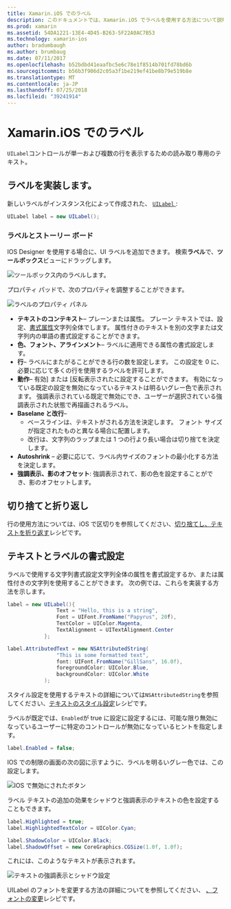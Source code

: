 ```yaml
---
title: Xamarin.iOS でのラベル
description: このドキュメントでは、Xamarin.iOS でラベルを使用する方法について説明します。 これには、プログラムを使用して、iOS Designer では、ラベルを作成する方法について説明します。
ms.prod: xamarin
ms.assetid: 54DA1221-13E4-4D45-B263-5F22A0AC7B53
ms.technology: xamarin-ios
author: bradumbaugh
ms.author: brumbaug
ms.date: 07/11/2017
ms.openlocfilehash: b52bdbd41eaafbc5e6c78e1f8514b701fd78bd6b
ms.sourcegitcommit: b56b3f906d2c05a3f1be219ef41be8b79e519b8e
ms.translationtype: MT
ms.contentlocale: ja-JP
ms.lasthandoff: 07/25/2018
ms.locfileid: "39241914"
---
```

# <a name="labels-in-xamarinios"></a>Xamarin.iOS でのラベル

`UILabel`コントロールが単一および複数の行を表示するための読み取り専用のテキスト。 

## <a name="implementing-a-label"></a>ラベルを実装します。

新しいラベルがインスタンス化によって作成された、 [ `UILabel` ](https://developer.xamarin.com/api/type/UIKit.UILabel/):

```csharp
UILabel label = new UILabel();
```

### <a name="labels-and-storyboards"></a>ラベルとストーリー ボード

IOS Designer を使用する場合に、UI ラベルを追加できます。 検索**ラベル**で、**ツールボックス**ビューにドラッグします。

![ツールボックス内のラベルします。](labels-images/image3.png)

プロパティ パッドで、次のプロパティを調整することができます。

![ラベルのプロパティ パネル](labels-images/image2.png)

- **テキストのコンテキスト**– プレーンまたは属性。 プレーン テキストでは、設定、[書式属性](#Formatting_Text_and_Label)文字列全体でします。 属性付きのテキストを別の文字または文字列内の単語の書式設定することができます。
- **色、フォント、アラインメント**– ラベルに適用できる属性の書式設定します。
- **行**– ラベルにまたがることができる行の数を設定します。 この設定を 0 に、必要に応じて多くの行を使用するラベルを許可します。
- **動作**– 有効] または [反転表示されたに設定することができます。 有効になっている既定の設定を無効になっているテキストは明るいグレー色で表示されます。 強調表示されている既定で無効にでき、ユーザーが選択されている強調表示された状態で再描画されるラベル。
- **Baselane と改行**– 
    - ベースラインは、テキストがされる方法を決定します。 フォント サイズが指定されたものと異なる場合に配置します。
    - 改行は、文字列のラップまたは 1 つの行より長い場合は切り捨てを決定します。
- **Autoshrink** – 必要に応じて、ラベル内サイズのフォントの最小化する方法を決定します。
- **強調表示、影のオフセット**: 強調表示されて、影の色を設定することができ、影のオフセットします。

## <a name="truncating-and-wrapping"></a>切り捨てと折り返し

行の使用方法については、iOS で区切りを参照してください、[切り捨てし、テキストを折り返す](https://github.com/xamarin/recipes/tree/master/Recipes/ios/standard_controls/labels/uilabel-truncate-wrap-text)レシピです。

<a name="Formatting_Text_and_Label"/>

## <a name="formatting-text-and-label"></a>テキストとラベルの書式設定

ラベルで使用する文字列書式設定文字列全体の属性を書式設定するか、または属性付きの文字列を使用することができます。 次の例では、これらを実装する方法を示します。

```csharp
label = new UILabel(){
                Text = "Hello, this is a string",
                Font = UIFont.FromName("Papyrus", 20f),
                TextColor = UIColor.Magenta,
                TextAlignment = UITextAlignment.Center
            };
```

```csharp
label.AttributedText = new NSAttributedString(
                "This is some formatted text",
                font: UIFont.FromName("GillSans", 16.0f),
                foregroundColor: UIColor.Blue,
                backgroundColor: UIColor.White
            );
```

スタイル設定を使用するテキストの詳細については`NSAttributedString`を参照してください、[テキストのスタイル設定](https://github.com/xamarin/recipes/tree/master/Recipes/ios/standard_controls/text_field/style_text)レシピです。

ラベルが既定では、`Enabled`が true に設定に設定するには、可能な限り無効になっているユーザーに特定のコントロールが無効になっているヒントを指定します。

```csharp
label.Enabled = false;
```

IOS での制限の画面の次の図に示すように、ラベルを明るいグレー色では、この設定します。

![IOS で無効にされたボタン](labels-images/image1.png)

ラベル テキストの追加の効果をシャドウと強調表示のテキストの色を設定することもできます。

```csharp
label.Highlighted = true;
label.HighlightedTextColor = UIColor.Cyan;

label.ShadowColor = UIColor.Black;
label.ShadowOffset = new CoreGraphics.CGSize(1.0f, 1.0f);
```

これには、このようなテキストが表示されます。

![テキストの強調表示とシャドウ設定](labels-images/image4.png)

UILabel のフォントを変更する方法の詳細についてを参照してください、 [、フォントの変更](https://github.com/xamarin/recipes/tree/master/Recipes/ios/standard_controls/labels/change_the_font)レシピです。





